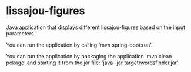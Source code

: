 # lissajou-figures
Java application that displays different lissajou-figures based on the input parameters.

You can run the application by calling 'mvn spring-boot:run'.

You can run the application by packaging the application 'mvn clean pckage' and starting it from the jar file: 'java -jar target/wordsfinder.jar'
